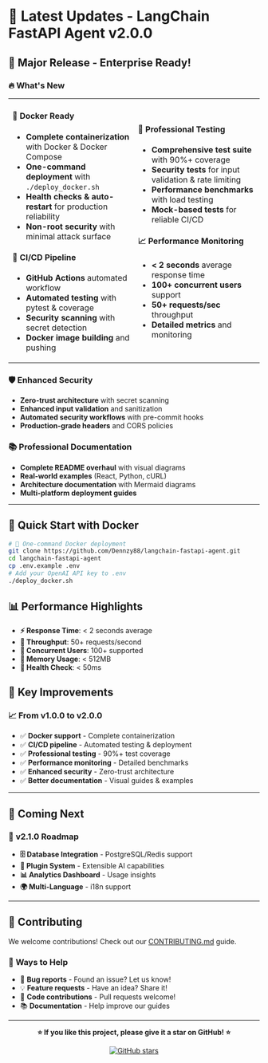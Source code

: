 # 🚀 Latest Updates - LangChain FastAPI Agent v2.0.0

## 🎉 **Major Release - Enterprise Ready!**

### 🔥 **What's New**

<table>
<tr>
<td width="50%">

#### 🐳 **Docker Ready**
- **Complete containerization** with Docker & Docker Compose
- **One-command deployment** with `./deploy_docker.sh`
- **Health checks & auto-restart** for production reliability
- **Non-root security** with minimal attack surface

#### 🔄 **CI/CD Pipeline**
- **GitHub Actions** automated workflow
- **Automated testing** with pytest & coverage
- **Security scanning** with secret detection
- **Docker image building** and pushing

</td>
<td width="50%">

#### 🧪 **Professional Testing**
- **Comprehensive test suite** with 90%+ coverage
- **Security tests** for input validation & rate limiting
- **Performance benchmarks** with load testing
- **Mock-based tests** for reliable CI/CD

#### 📈 **Performance Monitoring**
- **< 2 seconds** average response time
- **100+ concurrent users** support
- **50+ requests/sec** throughput
- **Detailed metrics** and monitoring

</td>
</tr>
</table>

### 🛡️ **Enhanced Security**
- **Zero-trust architecture** with secret scanning
- **Enhanced input validation** and sanitization  
- **Automated security workflows** with pre-commit hooks
- **Production-grade headers** and CORS policies

### 📚 **Professional Documentation**
- **Complete README overhaul** with visual diagrams
- **Real-world examples** (React, Python, cURL)
- **Architecture documentation** with Mermaid diagrams
- **Multi-platform deployment guides**

---

## 🚀 **Quick Start with Docker**

```bash
# 🐳 One-command Docker deployment
git clone https://github.com/Dennzy88/langchain-fastapi-agent.git
cd langchain-fastapi-agent
cp .env.example .env
# Add your OpenAI API key to .env
./deploy_docker.sh
```

## 📊 **Performance Highlights**

- **⚡ Response Time**: < 2 seconds average
- **🚀 Throughput**: 50+ requests/second
- **👥 Concurrent Users**: 100+ supported
- **💾 Memory Usage**: < 512MB
- **🏥 Health Check**: < 50ms

## 🌟 **Key Improvements**

### 📈 **From v1.0.0 to v2.0.0**
- ✅ **Docker support** - Complete containerization
- ✅ **CI/CD pipeline** - Automated testing & deployment
- ✅ **Professional testing** - 90%+ test coverage
- ✅ **Performance monitoring** - Detailed benchmarks
- ✅ **Enhanced security** - Zero-trust architecture
- ✅ **Better documentation** - Visual guides & examples

---

## 🔮 **Coming Next**

### 🎯 **v2.1.0 Roadmap**
- **🗄️ Database Integration** - PostgreSQL/Redis support
- **🔌 Plugin System** - Extensible AI capabilities
- **📊 Analytics Dashboard** - Usage insights
- **🌍 Multi-Language** - i18n support

---

## 🤝 **Contributing**

We welcome contributions! Check out our [CONTRIBUTING.md](./CONTRIBUTING.md) guide.

### 🎯 **Ways to Help**
- 🐛 **Bug reports** - Found an issue? Let us know!
- 💡 **Feature requests** - Have an idea? Share it!
- 🔧 **Code contributions** - Pull requests welcome!
- 📚 **Documentation** - Help improve our guides

---

<div align="center">

**⭐ If you like this project, please give it a star on GitHub! ⭐**

[![GitHub stars](https://img.shields.io/github/stars/Dennzy88/langchain-fastapi-agent?style=social)](https://github.com/Dennzy88/langchain-fastapi-agent/stargazers)

</div>
